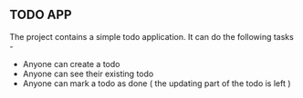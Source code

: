 ## TODO APP
The project contains a simple todo application.
It can do the following tasks -
- Anyone can create a todo
- Anyone can see their existing todo
- Anyone can mark a todo as done ( the updating part of the todo is left )

